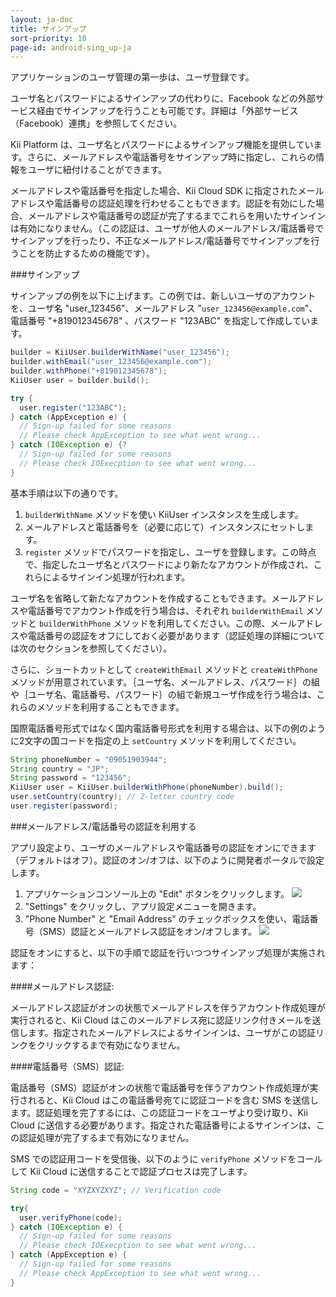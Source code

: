 ```yaml
---
layout: ja-doc
title: サインアップ
sort-priority: 10
page-id: android-sing_up-ja
---
```

アプリケーションのユーザ管理の第一歩は、ユーザ登録です。

<p class="callout">ユーザ名とパスワードによるサインアップの代わりに、Facebook などの外部サービス経由でサインアップを行うことも可能です。詳細は「外部サービス（Facebook）連携」を参照してください。</p>

Kii Platform は、ユーザ名とパスワードによるサインアップ機能を提供しています。さらに、メールアドレスや電話番号をサインアップ時に指定し、これらの情報をユーザに紐付けることができます。

メールアドレスや電話番号を指定した場合、Kii Cloud SDK に指定されたメールアドレスや電話番号の認証処理を行わせることもできます。認証を有効にした場合、メールアドレスや電話番号の認証が完了するまでこれらを用いたサインインは有効になりません。（この認証は、ユーザが他人のメールアドレス/電話番号でサインアップを行ったり、不正なメールアドレス/電話番号でサインアップを行うことを防止するための機能です）。


###サインアップ

サインアップの例を以下に上げます。この例では、新しいユーザのアカウントを、ユーザ名 "user\_123456"、メールアドレス "`user_123456@example.com`"、電話番号 "+819012345678" 、パスワード "123ABC" を指定して作成しています。

```java
builder = KiiUser.builderWithName("user_123456");
builder.withEmail("user_123456@example.com");
builder.withPhone("+819012345678");
KiiUser user = builder.build();

try {
  user.register("123ABC");
} catch (AppException e) {
  // Sign-up failed for some reasons
  // Please check AppException to see what went wrong...
} catch (IOException e) {?
  // Sign-up failed for some reasons
  // Please check IOExecption to see what went wrong...
}
```

基本手順は以下の通りです。

1. `builderWithName` メソッドを使い KiiUser インスタンスを生成します。
2. メールアドレスと電話番号を（必要に応じて）インスタンスにセットします。
3. `register` メソッドでパスワードを指定し、ユーザを登録します。この時点で、指定したユーザ名とパスワードにより新たなアカウントが作成され、これらによるサインイン処理が行われます。

ユーザ名を省略して新たなアカウントを作成することもできます。メールアドレスや電話番号でアカウント作成を行う場合は、それぞれ `builderWithEmail` メソッドと `builderWithPhone` メソッドを利用してください。この際、メールアドレスや電話番号の認証をオフにしておく必要があります（認証処理の詳細については次のセクションを参照してください）。

さらに、ショートカットとして `createWithEmail` メソッドと `createWithPhone` メソッドが用意されています。｛ユーザ名、メールアドレス、パスワード｝の組や｛ユーザ名、電話番号、パスワード｝の組で新規ユーザ作成を行う場合は、これらのメソッドを利用することもできます。

国際電話番号形式ではなく国内電話番号形式を利用する場合は、以下の例のように2文字の国コードを指定の上 `setCountry` メソッドを利用してください。

```java
String phoneNumber = "09051903944";
String country = "JP";
String password = "123456";
KiiUser user = KiiUser.builderWithPhone(phoneNumber).build();
user.setCountry(country); // 2-letter country code
user.register(password);
```

###メールアドレス/電話番号の認証を利用する

アプリ設定より、ユーザのメールアドレスや電話番号の認証をオンにできます（デフォルトはオフ）。認証のオン/オフは、以下のように開発者ポータルで設定します。

1. アプリケーションコンソール上の "Edit" ボタンをクリックします。
    ![](01.png)
2. "Settings" をクリックし、アプリ設定メニューを開きます。
3. "Phone Number" と "Email Address" のチェックボックスを使い、電話番号（SMS）認証とメールアドレス認証をオン/オフします。
    ![](02.png)


認証をオンにすると、以下の手順で認証を行いつつサインアップ処理が実施されます：

####メールアドレス認証:

メールアドレス認証がオンの状態でメールアドレスを伴うアカウント作成処理が実行されると、Kii Cloud はこのメールアドレス宛に認証リンク付きメールを送信します。指定されたメールアドレスによるサインインは、ユーザがこの認証リンクをクリックするまで有効になりません。

####電話番号（SMS）認証:

電話番号（SMS）認証がオンの状態で電話番号を伴うアカウント作成処理が実行されると、Kii Cloud はこの電話番号宛てに認証コードを含む SMS を送信します。認証処理を完了するには、この認証コードをユーザより受け取り、Kii Cloud に送信する必要があります。指定された電話番号によるサインインは、この認証処理が完了するまで有効になりません。

SMS での認証用コードを受信後、以下のように `verifyPhone` メソッドをコールして Kii Cloud に送信することで認証プロセスは完了します。

```java
String code = "XYZXYZXYZ"; // Verification code

try{
  user.verifyPhone(code);
} catch (IOException e) {
  // Sign-up failed for some reasons
  // Please check IOExecption to see what went wrong...
} catch (AppException e) {
  // Sign-up failed for some reasons
  // Please check AppException to see what went wrong...
}
```
